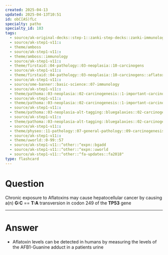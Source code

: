 ```yaml
---
created: 2025-04-13
updated: 2025-04-13T10:51
id: obC[AS)fLc
specialty: patho
specialty_id: 103
tags:
  - source/ak-original-decks::step-1::zanki-step-decks::zanki-immunology-+-general-pathology::pathoma-chapter-3-(neoplasia)
  - source/ak-step1-v11::
  - theme/amboss
  - source/ak-step1-v11::
  - theme/amboss::immunology
  - source/ak-step1-v11::
  - theme/firstaid::04-pathology::03-neoplasia::10-carcinogens
  - source/ak-step1-v11::
  - theme/firstaid::04-pathology::03-neoplasia::10-carcinogens::aflatoxins
  - source/ak-step1-v11::
  - source/ome-banner::basic-science::07-immunology
  - source/ak-step1-v11::
  - theme/pathoma::03-neoplasia::02-carcinogenesis::1-important-carcinogens
  - source/ak-step1-v11::
  - theme/pathoma::03-neoplasia::02-carcinogenesis::1-important-carcinogens::table-3.2-important-carcinogens::chemicals
  - source/ak-step1-v11::
  - theme/pathoma::03-neoplasia-alt-tagging::bluegalaxies::02-carcinogenesis::1-important-carcinogens
  - source/ak-step1-v11::
  - theme/pathoma::03-neoplasia-alt-tagging::bluegalaxies::02-carcinogenesis::1-important-carcinogens::chemicals
  - source/ak-step1-v11::
  - theme/physeo::11-pathology::07-general-pathology::09-carcinogenesis
  - source/ak-step1-v11::
  - theme/uworld::0-99::57
  - source/ak-step1-v11::^other::^expn::bgadd
  - source/ak-step1-v11::^other::^expn::uworld
  - source/ak-step1-v11::^other::^fa-updates::fa2018"
type: flashcard
---
```


# Question
Chronic exposure to Aflatoxins may cause hepatocellular cancer by causing a(n) **G:C** == **T:A** transversion in codon 249 of the **TP53** gene

---

# Answer
- Aflatoxin levels can be detected in humans by measuring the levels of the AFB1-Guanine adduct in a patients urine